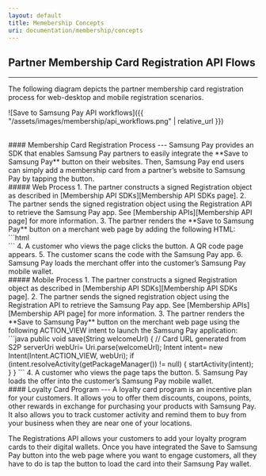 ```yaml
---
layout: default
title: Memebership Concepts
uri: documentation/membership/concepts
---
```


## Partner Membership Card Registration API Flows
---
The following diagram depicts the partner membership card registration process for web-desktop and mobile registration scenarios.

![Save to Samsung Pay  API workflows]({{ "/assets/images/membership/api_workflows.png" | relative_url }})

<br>
#### Membership Card Registration Process
---
Samsung Pay provides an SDK that enables Samsung Pay partners to easily integrate the **Save to Samsung Pay** button on their websites. Then, Samsung Pay end users can simply add a membership card from a partner’s website to Samsung Pay by tapping the button.

<br>
##### Web Process
1. The partner constructs a signed Registration object as described in [Membership API SDKs][Membership API SDKs page].
2. The partner sends the signed registration object using the Registration API to retrieve the Samsung Pay app. See [Membership APIs][Membership API page] for more information.
3. The partner renders the **Save to Samsung Pay** button on a merchant web page by adding the following HTML:
    ```html
    <div id="S2P-root" s2p-req="{S2PReq}"></div>
    <script src="{public_files}/s2p.js"></script>
    ```
4. A customer who views the page clicks the button. A QR code page appears.
5. The customer scans the code with the Samsung Pay app.
6. Samsung Pay loads the merchant offer into the customer’s Samsung Pay mobile wallet.

<br>
##### Mobile Process
1. The partner constructs a signed Registration object as described in [Membership API SDKs][Membership API SDKs page].
2. The partner sends the signed registration object using the Registration API to retrieve the Samsung Pay app. See [Membership APIs][Membership API page] for more information.
3. The partner renders the **Save to Samsung Pay** button on the merchant web page using the following ACTION_VIEW intent to launch the Samsung Pay application:
    ```java
    public void save(String welcomeUrl) {
        // Card URL generated from S2P serverUri webUri= Uri.parse(welcomeUrl);
        Intent intent= new Intent(Intent.ACTION_VIEW, webUri);
        if (intent.resolveActivity(getPackageManager()) != null) {
          startActivity(intent);
        }
    }
    ```
4. A customer who views the page taps the button.
5. Samsung Pay loads the offer into the customer’s Samsung Pay mobile wallet.

[Membership API page]: https://samsung-pay.github.io/sapi-doc/documentation/membership/api
[Membership API SDKs page]: https://samsung-pay.github.io/sapi-doc/documentation/membership/sdks

<br>
#### Loyalty Card Program
---
A loyalty card program is an incentive plan for your customers. It allows you to offer them discounts, coupons, points, other rewards in exchange for purchasing your products with Samsung Pay. It also allows you to track customer activity and remind them to buy from your business when they are near one of your locations.

The Registrations API allows your customers to add your loyalty program cards to their digital wallets. Once you have integrated the Save to Samsung Pay button into the web page where you want to engage customers, all they have to do is tap the button to load the card into their Samsung Pay wallet.

